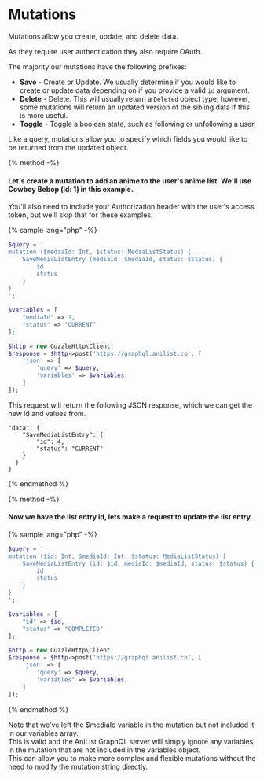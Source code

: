 # Mutations
Mutations allow you create, update, and delete data. 

As they require user authentication they also require OAuth.

The majority our mutations have the following prefixes:

* __Save__ - Create or Update. We usually determine if you would like to create or update data depending on if you provide a valid `id` argument.
* __Delete__ - Delete. This will usually return a `Deleted` object type, however, some mutations will return an updated version of the sibling data if this is more useful.
* __Toggle__ - Toggle a boolean state, such as following or unfollowing a user.

Like a query, mutations allow you to specify which fields you would like to be returned from the updated object.

{% method -%}
#### Let's create a mutation to add an anime to the user's anime list. We'll use Cowboy Bebop (id: 1) in this example.
You'll also need to include your Authorization header with the user's access token, but we'll skip that for these examples.

{% sample lang="php" -%}
```php
$query = '
mutation ($mediaId: Int, $status: MediaListStatus) {
    SaveMediaListEntry (mediaId: $mediaId, status: $status) {
        id
        status
    }
}
';

$variables = [
    "mediaId" => 1,
    "status" => "CURRENT"
];

$http = new GuzzleHttp\Client;
$response = $http->post('https://graphql.anilist.co', [
    'json' => [
        'query' => $query,
        'variables' => $variables,
    ]
]);

```

This request will return the following JSON response, which we can get the new id and values from.
```
"data": {
    "SaveMediaListEntry": {
        "id": 4,
        "status": "CURRENT"
    }
  }
}
```
{% endmethod %}

{% method -%}
#### Now we have the list entry id, lets make a request to update the list entry.

{% sample lang="php" -%}
```php
$query = '
mutation ($id: Int, $mediaId: Int, $status: MediaListStatus) {
    SaveMediaListEntry (id: $id, mediaId: $mediaId, status: $status) {
        id
        status
    }
}
';

$variables = [
    "id" => $id,
    "status" => "COMPLETED"
];

$http = new GuzzleHttp\Client;
$response = $http->post('https://graphql.anilist.co', [
    'json' => [
        'query' => $query,
        'variables' => $variables,
    ]
]);

```

{% endmethod %}

<div class='flash'>
Note that we've left the $mediaId variable in the mutation but not included it in our variables array. <br>
This is valid and the AniList GraphQL server will simply ignore any variables in the mutation that are not included in the variables object. <br>
This can allow you to make more complex and flexible mutations without the need to modify the mutation string directly. 
</div>
<br><br><br>

